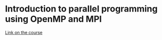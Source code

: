 # Introduction to parallel programming using OpenMP and MPI

[Link on the course][course-link]

<!-- MARKDOWN LINKS-->
<!-- https://www.markdownguide.org/basic-syntax/#reference-style-links -->
[course-link]: https://www.coursera.org/learn/parallelnoye-programmirovaniye
